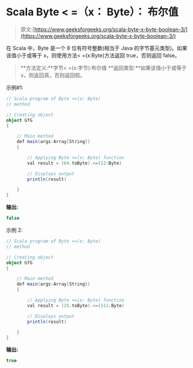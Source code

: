 # Scala Byte < =（x： Byte）： 布尔值

> 原文:[https://www.geeksforgeeks.org/scala-byte-x-byte-boolean-3/](https://www.geeksforgeeks.org/scala-byte-x-byte-boolean-3/)

在 Scala 中，Byte 是一个 8 位有符号整数(相当于 Java 的字节基元类型)。如果该值小于或等于 x，则使用方法< =(x:Byte)方法返回 true，否则返回 false。

> **方法定义:**字节< =(x:字节):布尔值
> **返回类型:**如果该值小于或等于 x，则返回真，否则返回假。

示例#1:

```scala
// Scala program of Byte <=(x: Byte)
// method 

// Creating object 
object GfG 
{ 

    // Main method 
    def main(args:Array[String]) 
    { 

        // Applying Byte <=(x: Byte) function 
        val result = (64.toByte).<=(12:Byte) 

        // Displays output 
        println(result) 

    } 
} 
```

**输出:**

```scala
false
```

示例 2:

```scala
// Scala program of Byte <=(x: Byte)
// method 

// Creating object 
object GfG 
{ 

    // Main method 
    def main(args:Array[String]) 
    { 

        // Applying Byte <=(x: Byte) function 
        val result = (25.toByte).<=(111:Byte) 

        // Displays output 
        println(result) 

    } 
} 
```

**输出:**

```scala
true
```